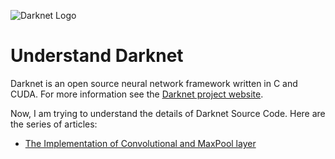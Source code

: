 ![Darknet Logo](http://pjreddie.com/media/files/darknet-black-small.png)

# Understand Darknet #
Darknet is an open source neural network framework written in C and CUDA. 
For more information see the [Darknet project website](http://pjreddie.com/darknet).

Now, I am trying to understand the details of Darknet Source Code. Here are the series of articles: 

- [The Implementation of Convolutional and MaxPool layer
](https://suelan.github.io/2019/05/08/The-Implementation-of-Convolutional-and-MaxPool-layer/)
